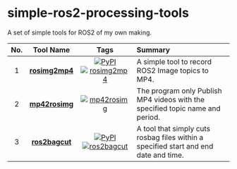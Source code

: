 # simple-ros2-processing-tools
A set of simple tools for ROS2 of my own making.

|No.|Tool Name|Tags|Summary|
|:-:|:-:|:-:|:-|
|1|**[rosimg2mp4](https://github.com/PINTO0309/rosimg2mp4)**|[![PyPI](https://img.shields.io/pypi/v/rosimg2mp4?color=2BAF2B)](https://pypi.org/project/rosimg2mp4/)[![rosimg2mp4](https://img.shields.io/github/stars/PINTO0309/rosimg2mp4.svg?style=social)](https://github.com/PINTO0309/rosimg2mp4)|A simple tool to record ROS2 Image topics to MP4.|
|2|**[mp42rosimg](https://github.com/PINTO0309/mp42rosimg)**|[![mp42rosimg](https://img.shields.io/github/stars/PINTO0309/mp42rosimg.svg?style=social)](https://github.com/PINTO0309/mp42rosimg)|The program only Publish MP4 videos with the specified topic name and period.|
|3|**[ros2bagcut](https://github.com/PINTO0309/ros2bagcut)**|[![PyPI](https://img.shields.io/pypi/v/ros2bagcut?color=2BAF2B)](https://pypi.org/project/ros2bagcut/)[![ros2bagcut](https://img.shields.io/github/stars/PINTO0309/ros2bagcut.svg?style=social)](https://github.com/PINTO0309/ros2bagcut)|A tool that simply cuts rosbag files within a specified start and end date and time.|

